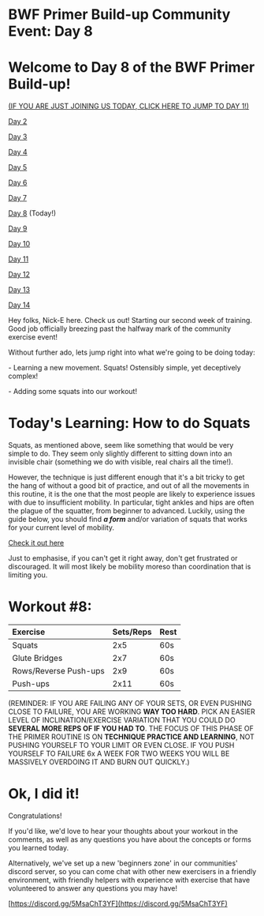 # BWF Primer Build-up Community Event: Day 8

# Welcome to Day 8 of the BWF Primer Build-up!

[(IF YOU ARE JUST JOINING US TODAY, CLICK HERE TO JUMP TO DAY 1!)](https://www.reddit.com/r/bodyweightfitness/comments/kofo8l/bwf_primer_buildup_community_event_day_1_happy/)

[Day 2](https://www.reddit.com/r/bodyweightfitness/comments/kp247e/bwf_primer_buildup_community_event_day_2/)

[Day 3](https://www.reddit.com/r/bodyweightfitness/comments/kpp94s/bwf_primer_buildup_community_event_day_3/)

[Day 4](https://www.reddit.com/r/bodyweightfitness/comments/kqdyif/bwf_primer_buildup_community_event_day_4/)

[Day 5](https://www.reddit.com/r/bodyweightfitness/comments/kr3rb5/bwf_primer_buildup_community_event_day_5/)

[Day 6](https://www.reddit.com/r/bodyweightfitness/comments/krt8dz/bwf_primer_buildup_community_event_day_6/)

[Day 7](https://www.reddit.com/r/bodyweightfitness/comments/ksiox7/bwf_primer_buildup_community_event_day_7/)

[Day 8](https://www.reddit.com/r/bodyweightfitness/comments/kt7ucj/bwf_primer_buildup_community_event_day_8/) (Today!)

[Day 9](https://www.reddit.com/r/bodyweightfitness/comments/ktvsbr/bwf_primer_buildup_community_event_day_9/)

[Day 10](https://www.reddit.com/r/bodyweightfitness/comments/kujb0k/bwf_primer_buildup_community_event_day_10/)

[Day 11](https://www.reddit.com/r/bodyweightfitness/comments/kv81gy/bwf_primer_buildup_community_event_day_11/)

[Day 12](https://www.reddit.com/r/bodyweightfitness/comments/kvwtum/bwf_primer_buildup_community_event_day_12/)

[Day 13](https://www.reddit.com/r/bodyweightfitness/comments/kwlyih/bwf_primer_buildup_community_event_day_13/)

[Day 14](https://www.reddit.com/r/bodyweightfitness/comments/kxawty/bwf_primer_buildup_community_event_day_14_final/)

Hey folks, Nick-E here. Check us out! Starting our second week of training. Good job officially breezing past the halfway mark of the community exercise event!

Without further ado, lets jump right into what we're going to be doing today:

\- Learning a new movement. Squats! Ostensibly simple, yet deceptively complex!

\- Adding some squats into our workout!

# Today's Learning: How to do Squats

Squats, as mentioned above, seem like something that would be very simple to do. They seem only slightly different to sitting down into an invisible chair (something we do with visible, real chairs all the time!).

However, the technique is just different enough that it's a bit tricky to get the hang of without a good bit of practice, and out of all the movements in this routine, it is the one that the most people are likely to experience issues with due to insufficient mobility. In particular, tight ankles and hips are often the plague of the squatter, from beginner to advanced. Luckily, using the guide below, you should find ***a form*** and/or variation of squats that works for your current level of mobility.

[Check it out here](https://www.nick-e.com/squat/)

Just to emphasise, if you can't get it right away, don't get frustrated or discouraged. It will most likely be mobility moreso than coordination that is limiting you.

# Workout #8:

|Exercise|Sets/Reps|Rest|
|:-|:-|:-|
|Squats|2x5|60s|
|Glute Bridges|2x7|60s|
|Rows/Reverse Push-ups|2x9|60s|
|Push-ups|2x11|60s|

(REMINDER: IF YOU ARE FAILING ANY OF YOUR SETS, OR EVEN PUSHING CLOSE TO FAILURE, YOU ARE WORKING **WAY TOO HARD**. PICK AN EASIER LEVEL OF INCLINATION/EXERCISE VARIATION THAT YOU COULD DO **SEVERAL MORE REPS OF IF YOU HAD TO**. THE FOCUS OF THIS PHASE OF THE PRIMER ROUTINE IS ON **TECHNIQUE PRACTICE AND LEARNING**, NOT PUSHING YOURSELF TO YOUR LIMIT OR EVEN CLOSE. IF YOU PUSH YOURSELF TO FAILURE 6x A WEEK FOR TWO WEEKS YOU WILL BE MASSIVELY OVERDOING IT AND BURN OUT QUICKLY.)

# Ok, I did it!

Congratulations!

If you'd like, we'd love to hear your thoughts about your workout in the comments, as well as any questions you have about the concepts or forms you learned today.

Alternatively, we've set up a new 'beginners zone' in our communities' discord server, so you can come chat with other new exercisers in a friendly environment, with friendly helpers with experience with exercise that have volunteered to answer any questions you may have!

[https://discord.gg/5MsaChT3YF](https://discord.gg/5MsaChT3YF)